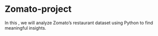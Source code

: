 # Zomato-project
In this , we will analyze Zomato’s restaurant dataset using Python to find meaningful insights.
